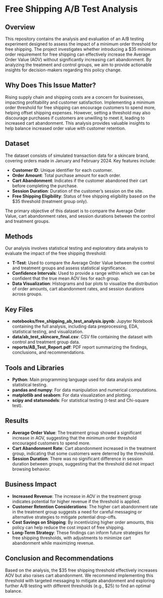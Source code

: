 # Free Shipping A/B Test Analysis

## Overview
This repository contains the analysis and evaluation of an A/B testing experiment designed to assess the impact of a minimum order threshold for free shipping. The project investigates whether introducing a $35 minimum order requirement for free shipping can effectively increase the Average Order Value (AOV) without significantly increasing cart abandonment. By analyzing the treatment and control groups, we aim to provide actionable insights for decision-makers regarding this policy change.

## Why Does This Issue Matter?
Rising supply chain and shipping costs are a concern for businesses, impacting profitability and customer satisfaction. Implementing a minimum order threshold for free shipping can encourage customers to spend more, helping offset shipping expenses. However, setting a threshold may also discourage purchases if customers are unwilling to meet it, leading to increased cart abandonment. This analysis provides valuable insights to help balance increased order value with customer retention.

## Dataset
The dataset consists of simulated transaction data for a skincare brand, covering orders made in January and February 2024. Key features include:
- **Customer ID**: Unique identifier for each customer.
- **Order Amount**: Total purchase amount for each order.
- **Cart Abandonment**: Indicates if the customer abandoned their cart before completing the purchase.
- **Session Duration**: Duration of the customer’s session on the site.
- **Free Shipping Eligibility**: Status of free shipping eligibility based on the $35 threshold (treatment group only).

The primary objective of this dataset is to compare the Average Order Value, cart abandonment rates, and session durations between the control and treatment groups.

## Methods
Our analysis involves statistical testing and exploratory data analysis to evaluate the impact of the free shipping threshold:
- **T-Test**: Used to compare the Average Order Value between the control and treatment groups and assess statistical significance.
- **Confidence Intervals**: Used to provide a range within which we can be confident that the true mean AOV lies for each group.
- **Data Visualization**: Histograms and bar plots to visualize the distribution of order amounts, cart abandonment rates, and session durations across groups.

## Key Files
- **notebooks/free_shipping_ab_test_analysis.ipynb**: Jupyter Notebook containing the full analysis, including data preprocessing, EDA, statistical testing, and visualization.
- **data/ab_test_skincare_final.csv**: CSV file containing the dataset with control and treatment group data.
- **reports/AB_Test_Report.pdf**: PDF report summarizing the findings, conclusions, and recommendations.

## Tools and Libraries
- **Python**: Main programming language used for data analysis and statistical testing.
- **pandas and numpy**: For data manipulation and numerical computations.
- **matplotlib and seaborn**: For data visualization and plotting.
- **scipy and statsmodels**: For statistical testing (t-test and Chi-square test).

## Results
- **Average Order Value**: The treatment group showed a significant increase in AOV, suggesting that the minimum order threshold encouraged customers to spend more.
- **Cart Abandonment Rate**: Cart abandonment increased in the treatment group, indicating that some customers were deterred by the threshold.
- **Session Duration**: There was no significant difference in session duration between groups, suggesting that the threshold did not impact browsing behavior.

## Business Impact
- **Increased Revenue**: The increase in AOV in the treatment group indicates potential for higher revenue if the threshold is applied.
- **Customer Retention Considerations**: The higher cart abandonment rate in the treatment group suggests a need for careful messaging or alternative strategies to mitigate potential drop-offs.
- **Cost Savings on Shipping**: By incentivizing higher order amounts, this policy can help reduce the cost impact of free shipping.
- **Long-Term Strategy**: These findings can inform future strategies for free shipping thresholds, with adjustments to minimize cart abandonment while maximizing revenue.

## Conclusion and Recommendations
Based on the analysis, the $35 free shipping threshold effectively increases AOV but also raises cart abandonment. We recommend implementing this threshold with targeted messaging to mitigate abandonment and exploring further A/B testing with different thresholds (e.g., $25) to find an optimal balance.
